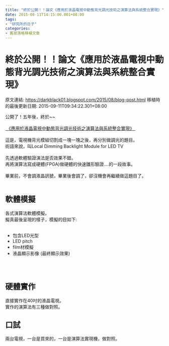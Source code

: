 ```yaml
---
title: "終於公開！！論文《應用於液晶電視中動態背光調光技術之演算法與系統整合實現》"
date: 2015-08-11T14:15:00.001+08:00
tags: 
- "研究所的日子"
categories:
- 舊部落格移植文章
---
```


# 終於公開！！論文《應用於液晶電視中動態背光調光技術之演算法與系統整合實現》

原文連結: https://darkblack01.blogspot.com/2015/08/blog-post.html
移植時的最後更新日期: 2015-09-11T09:34:22.301+08:00

公開了！五年後，終於~~<br /><br /><a href="http://ethesys.nkfust.edu.tw/ETD-db/ETD-search-c/view_etd?URN=etd-0728110-002548" target="_blank">&nbsp;《應用於液晶電視中動態背光調光技術之演算法與系統整合實現》&nbsp;</a><br /><br />這是，電視機背光模組切割成一塊一塊之後，再分別做調光的題目。<br />術語來說，叫Local Dimming Backlight Module for LED TV<br /><br />先透過軟體驗證演法是否效果不錯。<br />再將演算法寫成硬體(FPGA)做硬體的快速雛形驗證....的一段故事。<br /><br />畢業前，不會調液晶訊號，畢業後會調了，卻沒機會再繼續做這題目了。<br /><br /><h2><span style="font-size: x-large;">軟體模擬</span></h2>各式演算法軟體模擬。<br />擬真最後呈現的樣子，模擬的目如下:<br /><br /><ul><li>包含LED光型</li><li>LED pitch</li><li>film材模擬</li><li>液晶顯示影像 (最終顯示效果)</li></ul><br /><br /><h2><span style="font-size: x-large;">硬體實作</span></h2>直接實作在40吋的液晶電視。<br />實作的演算法有三種做對照。<br /><h2><span style="font-size: x-large;">口試</span></h2>兩台電視，一台是買來的，一台是演算法實現機，做對照。<br /><br />
